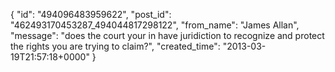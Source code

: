  {
   "id": "494096483959622",
   "post_id": "462493170453287_494044817298122",
   "from_name": "James Allan",
   "message": "does the court your in have juridiction to recognize and protect the rights you are trying to claim?",
   "created_time": "2013-03-19T21:57:18+0000"
 }
